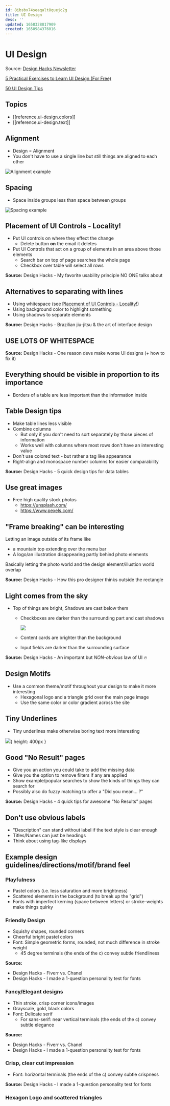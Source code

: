 ```yaml
---
id: 8ibsbx74seaqalt8quejc2g
title: UI Design
desc: ''
updated: 1658328817909
created: 1650984376016
---
```


# UI Design

Source: [Design Hacks Newsletter](https://learnui.design/newsletter.html)

[5 Practical Exercises to Learn UI Design (For Free)](https://learnui.design/blog/5-practical-exercises-learn-ui-design-free.html)

[50 UI Design Tips](https://twitter.com/erikdkennedy/status/1328771593934290944)


## Topics
- [[reference.ui-design.colors]]
- [[reference.ui-design.text]]

## Alignment

- Design = Alignment
- You don't have to use a single line but still things are aligned to each other

![Alignment example](assets/images/alignment-example.png)

## Spacing

- Space inside groups less than space between groups

![Spacing example](assets/images/spacing.png)

## Placement of UI Controls - Locality!
- Put UI controls on where they effect the change
  - Delete button **on** the email it deletes
- Put UI Controls that act on a group of elements in an area above those elements
  - Search bar on top of page searches the whole page
  - Checkbox over table will select all rows

**Source:** Design Hacks - My favorite usability principle NO ONE talks about

## Alternatives to separating with lines
- Using whitespace (see [Placement of UI Controls - Locality!](#placement-of-ui-controls---locality))
- Using background color to highlight something
- Using shadows to separate elements

**Source:** Design Hacks - Brazilian jiu-jitsu & the art of interface design

## USE LOTS OF WHITESPACE
**Source:** Design Hacks - One reason devs make worse UI designs (+ how to fix it)

## Everything should be visible in proportion to its importance
- Borders of a table are less important than the information inside

## Table Design tips
- Make table lines less visible
- Combine columns
  - But only if you don't need to sort separately by those pieces of information
  - Works well with columns where most rows don't have an interesting value
- Don't use colored text - but rather a tag like appearance
- Right-align and monospace number columns for easier comparability

**Source:** Design Hacks - 5 quick design tips for data tables

## Use great images

- Free high quality stock photos
  - https://unsplash.com/
  - https://www.pexels.com/

## "Frame breaking" can be interesting
Letting an image outside of its frame like
- a mountain top extending over the menu bar
- A logo/an illustration disappearing partly behind photo elements

Basically letting the photo world and the design element/illustion world overlap

**Source:** Design Hacks - How this pro designer thinks outside the rectangle

## Light comes from the sky
- Top of things are bright, Shadows are cast below them
  - Checkboxes are darker than the surrounding part and cast shadows

    ![](assets/images/checkbox-shadow-example.png)
  - Content cards are brighter than the background
  - Input fields are darker than the surrounding surface

**Source:** Design Hacks - An important but *NON-obvious* law of UI 🔥

## Design Motifs
- Use a common theme/motif throughout your design to make it more interesting
  - Hexagonal logo and a triangle grid over the main page image
  - Use the same color or color gradient across the site

## Tiny Underlines
- Tiny underlines make otherwise boring text more interesting

![](assets/images/tiny-underlines-example.jpeg){ height: 400px }

## Good "No Result" pages
- Give you an action you could take to add the missing data
- Give you the option to remove filters if any are applied
- Show example/popular searches to show the kinds of things they can search for
- Possibly also do fuzzy matching to offer a "Did you mean... ?"

**Source:** Design Hacks - 4 quick tips for awesome “No Results” pages

## Don't use obvious labels
- "Description" can stand without label if the text style is clear enough
- Titles/Names can just be headings
- Think about using tag-like displays

## Example design guidelines/directions/motif/brand feel

### Playfulness
- Pastel colors (i.e. less saturation and more brightness)
- Scattered elements in the background (to break up the "grid")
- Fonts with imperfect kerning (space between letters) or stroke-weights make things quirky

### Friendly Design
- Squishy shapes, rounded corners
- Cheerful bright pastel colors
- Font: Simple geometric forms, rounded, not much difference in stroke weight
  - 45 degree terminals (the ends of the c) convey subtle friendliness

**Source:**
  - Design Hacks - Fiverr vs. Chanel
  - Design Hacks - I made a 1-question personality test for fonts

### Fancy/Elegant designs
- Thin stroke, crisp corner icons/images
- Grayscale, gold, black colors
- Font: Delicate serif
  - For sans-serif: near vertical terminals (the ends of the c) convey subtle elegance

**Source:**
  - Design Hacks - Fiverr vs. Chanel
  - Design Hacks - I made a 1-question personality test for fonts

### Crisp, clear cut impression
- Font: horizontal terminals (the ends of the c) convey subtle crispness

**Source:** Design Hacks - I made a 1-question personality test for fonts

### Hexagon Logo and scattered triangles

